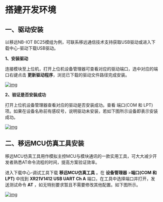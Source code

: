 # 搭建开发环境


## **一、驱动安装**

以移远NB-IOT BC25模组为例，可联系移远通信技术支持获取USB驱动或进入<a :href="getUrl('menuCode=MODULE_DEVL&resourceType=M')" target="_blank">下载中心-驱动</a>下载USB驱动。

__1、安装驱动__ 

连接模块至上位机，打开上位机设备管理器可查看对应的驱动端口，选中对应的端口右键点击 __更新驱动程序__，浏览已下载的驱动文件路径完成安装。


<a data-fancybox title="img" href="/deviceDevelop/nb/speediness_cmcc&cucc/resource/AT/Speediness-AT-01.png">![img](/deviceDevelop/nb/speediness_cmcc&cucc/resource/AT/Speediness-AT-01.png)</a>



__2、验证是否安装成功__ 

打开上位机设备管理器查看对应的驱动是否安装成功。查看 端口(COM 和 LPT) 项。如果在设备名称前有感叹号，说明驱动未安装，若如下图所示设备即表示安装成功。

<a data-fancybox title="img" href="/deviceDevelop/nb/speediness_cmcc&cucc/resource/AT/Speediness-AT-01.png">![img](/deviceDevelop/nb/speediness_cmcc&cucc/resource/AT/Speediness-AT-02.png)</a>


## **二、移远MCU仿真工具安装**

移远MCU仿真工具用作模拟主控MCU与模块通讯的一款实用工具，可大大减少开发者熟悉AT命令流程的时间，提高方案验证效率。

进入<a :href="getUrl('menuCode=DEBUG_UTIL&resourceType=C')" target="_blank">下载中心-调试工具</a>下载 __移远MCU仿真工具__ 。在 __设备管理器__ >__端口(COM 和 LPT)__ 中找到 __XR21V1412 USB UART Ch A__ 端口，在工具中选择端口并打开，发送测试命令 __AT__ ，如无特别要求暂且不需要修改其他配置。如下图所示。


<a data-fancybox title="img" href="/deviceDevelop/nb/speediness_cmcc&cucc/resource/AT/Speediness-AT-01.png">![img](/deviceDevelop/nb/speediness_cmcc&cucc/resource/AT/Speediness-AT-03.png)</a>



  
